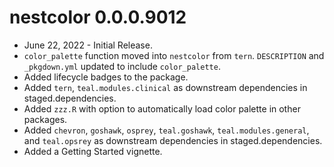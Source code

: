 # nestcolor 0.0.0.9012

* June 22, 2022 - Initial Release.
* `color_palette` function moved into `nestcolor` from `tern`.
  `DESCRIPTION` and `_pkgdown.yml` updated to include `color_palette`.
* Added lifecycle badges to the package.
* Added `tern`, `teal.modules.clinical` as downstream dependencies in staged.dependencies.
* Added `zzz.R` with option to automatically load color palette in other packages.
* Added `chevron`, `goshawk`, `osprey`, `teal.goshawk`, `teal.modules.general`, and `teal.opsrey`
  as downstream dependencies in staged.dependencies.
* Added a Getting Started vignette.

